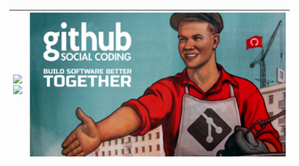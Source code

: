 <img src="https://github-readme-stats.vercel.app/api?username=vituwc&show_icons=true&theme=transparent&date=<timestamp>" width="600px"/> <br/> <img src="https://github-readme-stats.vercel.app/api/top-langs/?username=vituwc&layout=compact&theme=transparent&date=<timestamp>" width="600px"/> | <img src="https://github.com/vituwc/vituwc/blob/main/communist-github.jpg" alt="Comunista"> |
| :-: | :-: |
